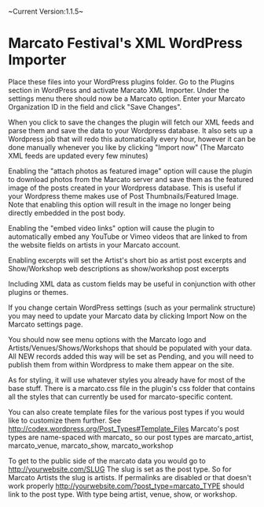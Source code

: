 ~Current Version:1.1.5~

# Marcato Festival's XML WordPress Importer

Place these files into your WordPress plugins folder.
Go to the Plugins section in WordPress and activate Marcato XML Importer.
Under the settings menu there should now be a Marcato option.
Enter your Marcato Organization ID in the field and click "Save Changes".

When you click to save the changes the plugin will fetch our XML feeds and parse them and save the data to your Wordpress database.
It also sets up a Wordpress job that will redo this automatically every hour, however it can be done manually whenever you like by clicking "Import now"
(The Marcato XML feeds are updated every few minutes)

Enabling the "attach photos as featured image" option will cause the plugin to download photos from the Marcato server and save them as the featured image of the posts created in your Wordpress database.
This is useful if your Wordpress theme makes use of Post Thumbnails/Featured Image.
Note that enabling this option will result in the image no longer being directly embedded in the post body.

Enabling the "embed video links" option will cause the plugin to automatically embed any YouTube or Vimeo videos that are linked to from the website fields on artists in your Marcato account.

Enabling excerpts will set the Artist's short bio as artist post excerpts and Show/Workshop web descriptions as show/workshop post excerpts

Including XML data as custom fields may be useful in conjunction with other plugins or themes.

If you change certain WordPress settings (such as your permalink structure) you may need to update your Marcato data by clicking Import Now on the Marcato settings page.

You should now see menu options with the Marcato logo and Artists/Venues/Shows/Workshops that should be populated with your data.
All NEW records added this way will be set as Pending, and you will need to publish them from within Wordpress to make them appear on the site.

As for styling, it will use whatever styles you already have for most of the base stuff.
There is a marcato.css file in the plugin's css folder that contains all the styles that can currently be used for marcato-specific content.

You can also create template files for the various post types if you would like to customize them further.
See http://codex.wordpress.org/Post_Types#Template_Files
Marcato's post types are name-spaced with marcato_ so our post types are marcato_artist, marcato_venue, marcato_show, marcato_workshop

To get to the public side of the marcato data you would go to http://yourwebsite.com/SLUG
The slug is set as the post type. So for Marcato Artists the slug is artists.
If permalinks are disabled or that doesn't work properly http://yourwebsite.com/?post_type=marcato_TYPE should link to the post type.
With type being artist, venue, show, or workshop.